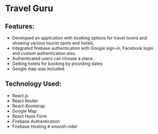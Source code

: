 # Travel Guru

## Features:
 * Developed an application with booking options for travel lovers and showing various tourist spots and hotels.
 * Integrated firebase authentication with Google sign-in, Facebook login and custom authentication also.
 * Authenticated users can choose a place.
 * Getting hotels for booking by providing dates
 * Google map was included.
 
## Technology Used: 
* React.js
* React Router
* React-Bootstrap
* Google Map
* React Hook Form
* Firebase Authentication
* Firebase Hosting
#   s m o o t h - r i d e r  
 
